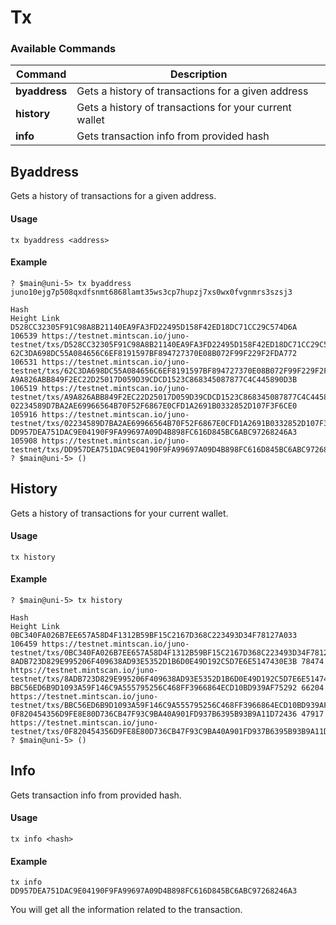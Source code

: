 # Tx

### Available Commands <a href="#available-commands" id="available-commands"></a>

| Command       | Description                                            |
| ------------- | ------------------------------------------------------ |
| **byaddress** | Gets a history of transactions for a given address     |
| **history**   | Gets a history of transactions for your current wallet |
| **info**      | Gets transaction info from provided hash               |

## Byaddress

Gets a history of transactions for a given address.

#### Usage

```
tx byaddress <address>
```

#### Example

```
? $main@uni-5> tx byaddress juno10ejg7p508qxdfsnmt6868lamt35ws3cp7hupzj7xs0wx0fvgnmrs3szsj3

Hash                                                             Height Link                                                                                                         
D528CC32305F91C98A8B21140EA9FA3FD22495D158F42ED18DC71CC29C574D6A 106539 https://testnet.mintscan.io/juno-testnet/txs/D528CC32305F91C98A8B21140EA9FA3FD22495D158F42ED18DC71CC29C574D6A
62C3DA698DC55A084656C6EF8191597BF894727370E08B072F99F229F2FDA772 106531 https://testnet.mintscan.io/juno-testnet/txs/62C3DA698DC55A084656C6EF8191597BF894727370E08B072F99F229F2FDA772
A9A826ABB849F2EC22D25017D059D39CDCD1523C868345087877C4C445890D3B 106519 https://testnet.mintscan.io/juno-testnet/txs/A9A826ABB849F2EC22D25017D059D39CDCD1523C868345087877C4C445890D3B
02234589D7BA2AE69966564B70F52F6867E0CFD1A2691B0332852D107F3F6CE0 105916 https://testnet.mintscan.io/juno-testnet/txs/02234589D7BA2AE69966564B70F52F6867E0CFD1A2691B0332852D107F3F6CE0
DD957DEA751DAC9E04190F9FA99697A09D4B898FC616D845BC6ABC97268246A3 105908 https://testnet.mintscan.io/juno-testnet/txs/DD957DEA751DAC9E04190F9FA99697A09D4B898FC616D845BC6ABC97268246A3
? $main@uni-5> () 
```

## History

Gets a history of transactions for your current wallet.

#### Usage

```
tx history 
```

#### Example

```
? $main@uni-5> tx history

Hash                                                             Height Link                                                                                                         
0BC340FA026B7EE657A58D4F1312B59BF15C2167D368C223493D34F78127A033 106459 https://testnet.mintscan.io/juno-testnet/txs/0BC340FA026B7EE657A58D4F1312B59BF15C2167D368C223493D34F78127A033
8ADB723D829E995206F409638AD93E5352D1B6D0E49D192C5D7E6E5147430E3B 78474  https://testnet.mintscan.io/juno-testnet/txs/8ADB723D829E995206F409638AD93E5352D1B6D0E49D192C5D7E6E5147430E3B
BBC56ED6B9D1093A59F146C9A555795256C468FF3966864ECD10BD939AF75292 66204  https://testnet.mintscan.io/juno-testnet/txs/BBC56ED6B9D1093A59F146C9A555795256C468FF3966864ECD10BD939AF75292
0F820454356D9FE8E80D736CB47F93C9BA40A901FD937B6395B93B9A11D72436 47917  https://testnet.mintscan.io/juno-testnet/txs/0F820454356D9FE8E80D736CB47F93C9BA40A901FD937B6395B93B9A11D72436
? $main@uni-5> () 
```

## Info

Gets transaction info from provided hash.

#### Usage

```
tx info <hash>
```

#### Example

```
tx info DD957DEA751DAC9E04190F9FA99697A09D4B898FC616D845BC6ABC97268246A3
```

You will get all the information related to the transaction.
